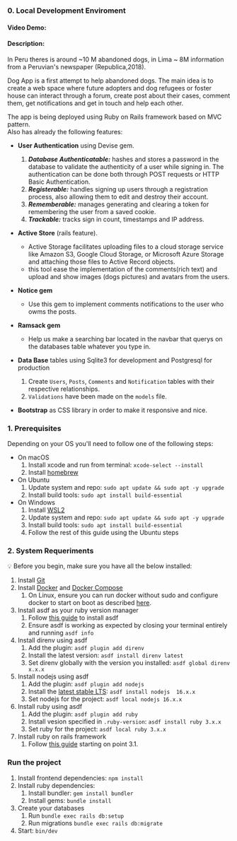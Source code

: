 ### 0. Local Development Enviroment
#### Video Demo: [<URL HERE>](https://youtu.be/d-FsRWnKc_s)
#### Description:   

In Peru theres is around ~10 M abandoned dogs, in Lima ~ 8M information from a Peruvian's newspaper (Republica,2018).  

Dog App is a first attempt to help abandoned dogs. The main idea is to create a web space where future adopters and dog refugees or foster house can interact through a forum, create post about their cases, comment them, get notifications and get in touch and help each other.  

The app is being deployed using Ruby on Rails framework based on MVC pattern.   
Also has already the following features:  

- **User Authentication**  using Devise gem.
  1. ***Database Authenticatable:***  hashes and stores a password in the database to validate the authenticity of a user while signing in. The authentication can be done both through POST requests or HTTP Basic Authentication.
  2. ***Registerable:***  handles signing up users through a registration process, also allowing them to edit and destroy their account.
  3. ***Rememberable:***  manages generating and clearing a token for remembering the user from a saved cookie.
  4. ***Trackable:*** tracks sign in count, timestamps and IP address.
- **Active Store** (rails feature).
  - Active Storage facilitates uploading files to a cloud storage service like Amazon S3, Google Cloud Storage, or Microsoft Azure Storage and attaching those files to Active Record objects.
  - this tool ease the implementation of the comments(rich text) and upload and show images (dogs pictures) and avatars from the users.
- **Notice gem** 
  - Use this gem to implement comments notifications to the user who owms the posts.
- **Ramsack gem**
  - Help us make a searching bar located in the navbar that querys on the databases table whatever you type in.
   
- **Data Base** tables using Sqlite3 for development and Postgresql for production
  1. Create `Users`, `Posts`, `Comments` and `Notification` tables with their respective relationships.
  2. `Validations` have been made on the `models` file.
  
- **Bootstrap** as CSS library in order to make it responsive and nice.
  

### 1. Prerequisites

Depending on your OS you'll need to follow one of the following steps:

- On macOS
    1. Install xcode and run from terminal: `xcode-select --install`
    2. Install [homebrew](https://brew.sh/)
- On Ubuntu
    1. Update system and repo: `sudo apt update && sudo apt -y upgrade`
    2. Install build tools: `sudo apt install build-essential`
- On Windows
    1. Install [WSL2](https://pureinfotech.com/install-windows-subsystem-linux-2-windows-10/)
    2. Update system and repo: `sudo apt update && sudo apt -y upgrade`
    3. Install build tools: `sudo apt install build-essential`
    4. Follow the rest of this guide using the Ubuntu steps

### 2. System Requeriments

💡 Before you begin, make sure you have all the below installed:

1. Install [Git](https://git-scm.com/book/en/v2/Getting-Started-Installing-Git/)
2. Install [Docker](https://docs.docker.com/engine/install/) and [Docker Compose](https://docs.docker.com/compose/install/)
    1. On Linux, ensure you can run docker without sudo and configure docker to start on boot as described [here](https://docs.docker.com/engine/install/linux-postinstall/).
3. Install asdf as your ruby version manager
    1. Follow [this guide](https://asdf-vm.com/guide/getting-started.html) to install asdf
    2. Ensure asdf is working as expected by closing your terminal entirely and running `asdf info`
4. Install direnv using asdf
    1. Add the plugin: `asdf plugin add direnv`
    2. Install the latest version: `asdf install direnv latest`
    3. Set direnv globally with the version you installed: `asdf global direnv x.x.x`
5. Install nodejs using asdf
    1. Add the plugin: `asdf plugin add nodejs`
    2. Install the [latest stable LTS]("https://nodejs.org/en/"): `asdf install nodejs  16.x.x`
    3. Set nodejs for the project: `asdf local nodejs 16.x.x`
6. Install ruby using asdf
    1. Add the plugin: `asdf plugin add ruby`
    2. Install vesion specified in `.ruby-version`: `asdf install ruby 3.x.x`
    3. Set ruby for the project: `asdf local ruby 3.x.x`
7. Install ruby on rails framework
    1. Follow [this guide](https://guides.rubyonrails.org/getting_started.html) starting on point 3.1.

### Run the project

1. Install frontend dependencies: `npm install`
2. Install ruby dependencies:
    1. Install bundler: `gem install bundler`
    2. Install gems: `bundle install`
3. Create your databases
    1. Run `bundle exec rails db:setup`
    2. Run migrations `bundle exec rails db:migrate`
7. Start: `bin/dev`

